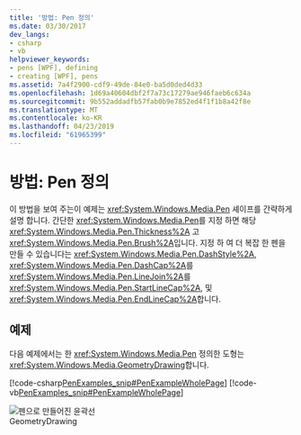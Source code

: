 ```yaml
---
title: '방법: Pen 정의'
ms.date: 03/30/2017
dev_langs:
- csharp
- vb
helpviewer_keywords:
- pens [WPF], defining
- creating [WPF], pens
ms.assetid: 7a4f2900-cdf9-49de-84e0-ba5d0ded4d33
ms.openlocfilehash: 1d69a40604dbf2f7a73c17279ae946faeb6c634a
ms.sourcegitcommit: 9b552addadfb57fab0b9e7852ed4f1f1b8a42f8e
ms.translationtype: MT
ms.contentlocale: ko-KR
ms.lasthandoff: 04/23/2019
ms.locfileid: "61965399"
---
```

# <a name="how-to-define-a-pen"></a>방법: Pen 정의
이 방법을 보여 주는이 예제는 <xref:System.Windows.Media.Pen> 셰이프를 간략하게 설명 합니다. 간단한 <xref:System.Windows.Media.Pen>를 지정 하면 해당 <xref:System.Windows.Media.Pen.Thickness%2A> 고 <xref:System.Windows.Media.Pen.Brush%2A>입니다. 지정 하 여 더 복잡 한 펜을 만들 수 있습니다는 <xref:System.Windows.Media.Pen.DashStyle%2A>, <xref:System.Windows.Media.Pen.DashCap%2A>를 <xref:System.Windows.Media.Pen.LineJoin%2A>를 <xref:System.Windows.Media.Pen.StartLineCap%2A>, 및 <xref:System.Windows.Media.Pen.EndLineCap%2A>합니다.  
  
## <a name="example"></a>예제  
 다음 예제에서는 한 <xref:System.Windows.Media.Pen> 정의한 도형는 <xref:System.Windows.Media.GeometryDrawing>합니다.  
  
 [!code-csharp[PenExamples_snip#PenExampleWholePage](~/samples/snippets/csharp/VS_Snippets_Wpf/PenExamples_snip/CSharp/PenExample.cs#penexamplewholepage)]
 [!code-vb[PenExamples_snip#PenExampleWholePage](~/samples/snippets/visualbasic/VS_Snippets_Wpf/PenExamples_snip/VisualBasic/PenExample.vb#penexamplewholepage)]  
  
 ![펜으로 만들어진 윤곽선](./media/graphicsmm-simple-pen.jpg "graphicsmm_simple_pen")  
GeometryDrawing

